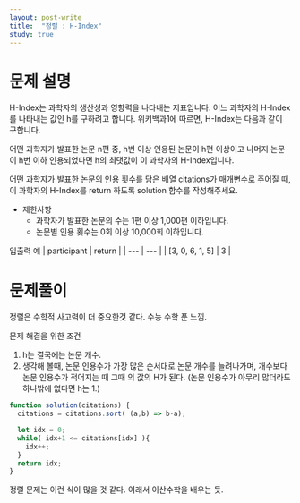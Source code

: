 ```yaml
---
layout: post-write
title:  "정렬 : H-Index"
study: true
---
```



# 문제 설명

  H-Index는 과학자의 생산성과 영향력을 나타내는 지표입니다. 어느 과학자의 H-Index를 나타내는 값인 h를 구하려고 합니다. 위키백과1에 따르면, H-Index는 다음과 같이 구합니다.

  어떤 과학자가 발표한 논문 n편 중, h번 이상 인용된 논문이 h편 이상이고 나머지 논문이 h번 이하 인용되었다면 h의 최댓값이 이 과학자의 H-Index입니다.

  어떤 과학자가 발표한 논문의 인용 횟수를 담은 배열 citations가 매개변수로 주어질 때, 이 과학자의 H-Index를 return 하도록 solution 함수를 작성해주세요.

  - 제한사항
    - 과학자가 발표한 논문의 수는 1편 이상 1,000편 이하입니다.
    - 논문별 인용 횟수는 0회 이상 10,000회 이하입니다.

 입출력 예
 | participant | return |
 | --- | --- |
 | [3, 0, 6, 1, 5] | 3 |


# 문제풀이
  정렬은 수학적 사고력이 더 중요한것 같다. 수능 수학 푼 느낌.

  문제 해결을 위한 조건 
   1. h는 결국에는 논문 개수.
   2. 생각해 볼때, 논문 인용수가 가장 많은 순서대로 논문 개수를 늘려나가며, 개수보다 논문 인용수가 적어지는 때 그때 의 값의 H가 된다. (논문 인용수가 아무리 많더라도 하나밖에 없다면 h는 1.)

  
```javascript
function solution(citations) {
  citations = citations.sort( (a,b) => b-a);

  let idx = 0;
  while( idx+1 <= citations[idx] ){
    idx++;
  }
  return idx;
}

```
 정렬 문제는 이런 식이 많을 것 같다. 이래서 이산수학을 배우는 듯.